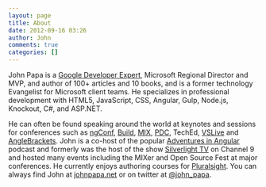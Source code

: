 ```yaml
---
layout: page
title: About
date: 2012-09-16 03:26
author: John
comments: true
categories: []
---
```

<img class="alignleft" style="margin-top: .5em;" title="JPBW (150x150)" src="/wp-content/uploads/2007/12/JPBW-150x150.png" alt="" />John Papa is a <a href="https://developers.google.com/experts/">Google Developer Expert</a>, Microsoft Regional Director and MVP, and author of 100+ articles and 10 books, and is a former technology Evangelist for Microsoft client teams. He specializes in professional development with HTML5, JavaScript, CSS, Angular, Gulp, Node.js, Knockout, C#, and ASP.NET.

He can often be found speaking around the world at keynotes and sessions for conferences such as <a href="http://ng-conf.com">ngConf</a>, <a href="http://www.buildwindows.com/">Build</a>, <a href="http://www.visitmix.com/">MIX</a>, <a href="http://www.microsoftpdc.com/">PDC</a>, TechEd, <a href="http://www.vslive.com/">VSLive</a> and <a href="http://www.anglebrackets.org/">AngleBrackets</a>. John is a co-host of the popular <a href="http://adventuresinangular.com">Adventures in Angular</a> podcast and formerly was the host of the show <a href="http://channel9.msdn.com/shows/silverlighttv">Silverlight TV</a> on Channel 9 and hosted many events including the MIXer and Open Source Fest at major conferences. He currently enjoys authoring courses for <a href="http://www.pluralsight-training.net/microsoft/Authors/Details?handle=john-papa">Pluralsight</a>. You can always find John at <a href="http://johnpapa.net/">johnpapa.net</a> or on twitter at <a href="http://twitter.com/john_papa">@john_papa</a>.
